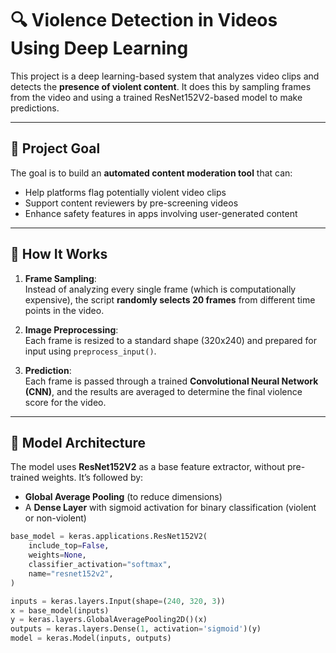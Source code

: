# 🔍 Violence Detection in Videos Using Deep Learning

This project is a deep learning-based system that analyzes video clips and detects the **presence of violent content**. It does this by sampling frames from the video and using a trained ResNet152V2-based model to make predictions.

---

## 🎯 Project Goal

The goal is to build an **automated content moderation tool** that can:
- Help platforms flag potentially violent video clips
- Support content reviewers by pre-screening videos
- Enhance safety features in apps involving user-generated content

---

## 🧠 How It Works

1. **Frame Sampling**:  
   Instead of analyzing every single frame (which is computationally expensive), the script **randomly selects 20 frames** from different time points in the video.

2. **Image Preprocessing**:  
   Each frame is resized to a standard shape (320x240) and prepared for input using `preprocess_input()`.

3. **Prediction**:  
   Each frame is passed through a trained **Convolutional Neural Network (CNN)**, and the results are averaged to determine the final violence score for the video.

---

## 🤖 Model Architecture

The model uses **ResNet152V2** as a base feature extractor, without pre-trained weights. It’s followed by:
- **Global Average Pooling** (to reduce dimensions)
- A **Dense Layer** with sigmoid activation for binary classification (violent or non-violent)

```python
base_model = keras.applications.ResNet152V2(
    include_top=False,
    weights=None,
    classifier_activation="softmax",
    name="resnet152v2",
)

inputs = keras.layers.Input(shape=(240, 320, 3))
x = base_model(inputs)
y = keras.layers.GlobalAveragePooling2D()(x)
outputs = keras.layers.Dense(1, activation='sigmoid')(y)
model = keras.Model(inputs, outputs)
